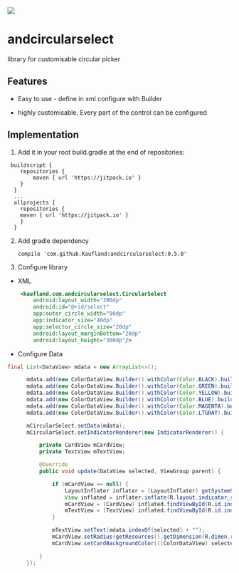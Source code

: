 [![](https://jitpack.io/v/Kaufland/andcircularselect.svg)](https://jitpack.io/#Kaufland/andcircularselect)


# andcircularselect
library for customisable circular picker

## Features

* Easy to use - define in xml configure with Builder

* highly customisable. Every part of the control can be configured


## Implementation


1. Add it in your root build.gradle at the end of repositories:

```
 buildscript {
    repositories {
        maven { url 'https://jitpack.io' }
    }
  }
  ...
  allprojects {
    repositories {
	maven { url 'https://jitpack.io' }
    }
  }
```

2. Add gradle dependency

    ```
    compile 'com.github.Kaufland:andcircularselect:0.5.0'
    ```

3. Configure library 

* XML

``` xml
    <kaufland.com.andcircularselect.CircularSelect
        android:layout_width="300dp"
        android:id="@+id/select"
        app:outer_circle_width="90dp"
        app:indicator_size="40dp"
        app:selector_circle_size="20dp"
        android:layout_marginBottom="20dp"
        android:layout_height="300dp"/>
```
  
 * Configure Data
  
  ``` java
final List<DataView> mdata = new ArrayList<>();

        mdata.add(new ColorDataView.Builder().withColor(Color.BLACK).build());
        mdata.add(new ColorDataView.Builder().withColor(Color.GREEN).build());
        mdata.add(new ColorDataView.Builder().withColor(Color.YELLOW).build());
        mdata.add(new ColorDataView.Builder().withColor(Color.BLUE).build());
        mdata.add(new ColorDataView.Builder().withColor(Color.MAGENTA).build());
        mdata.add(new ColorDataView.Builder().withColor(Color.LTGRAY).build());

        mCircularSelect.setData(mdata);
        mCircularSelect.setIndicatorRenderer(new IndicatorRenderer() {

            private CardView mCardView;
            private TextView mTextView;

            @Override
            public void update(DataView selected, ViewGroup parent) {

                if (mCardView == null) {
                    LayoutInflater inflater = (LayoutInflater) getSystemService(LAYOUT_INFLATER_SERVICE);
                    View inflated = inflater.inflate(R.layout.indicator_renderer, parent);
                    mCardView = (CardView) inflated.findViewById(R.id.indicator_card);
                    mTextView = (TextView) inflated.findViewById(R.id.indicator_text);
                }

                mTextView.setText(mdata.indexOf(selected) + "");
                mCardView.setRadius(getResources().getDimension(R.dimen.rounded));
                mCardView.setCardBackgroundColor(((ColorDataView) selected).getColor());

            }
        });
   ```
